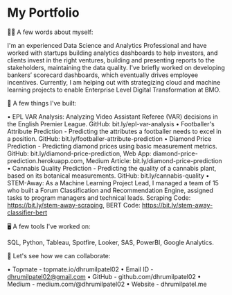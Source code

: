 # My Portfolio

👦🏻 A few words about myself:

I'm an experienced Data Science and Analytics Professional and have worked with startups building analytics dashboards to help investors, and clients invest in the right ventures, building and presenting reports to the stakeholders, maintaining the data quality. I've briefly worked on developing bankers’ scorecard dashboards, which eventually drives employee incentives. Currently, I am helping out with strategizing cloud and machine learning projects to enable Enterprise Level Digital Transformation at BMO.


💼 A few things I've built:

• EPL VAR Analysis: Analyzing Video Assistant Referee (VAR) decisions in the English Premier League.
GitHub: bit.ly/epl-var-analysis
• Footballer's Attribute Prediction - Predicting the attributes a footballer needs to excel in a position.
GitHub: bit.ly/footballer-attribute-prediction
• Diamond Price Prediction - Predicting diamond prices using basic measurement metrics.
GitHub: bit.ly/diamond-price-prediction, Web App: diamond-price-prediction.herokuapp.com, Medium Article: bit.ly/diamond-price-prediction
• Cannabis Quality Prediction - Predicting the quality of a cannabis plant, based on its botanical measurements.
GitHub: bit.ly/cannabis-quality
• STEM-Away: As a Machine Learning Project Lead, I managed a team of 15 who built a Forum Classification and Recommendation Engine, assigned tasks to program managers and technical leads.
Scraping Code: https://bit.ly/stem-away-scraping, BERT Code: https://bit.ly/stem-away-classifier-bert


🖥️ A few tools I've worked on:

SQL, Python, Tableau, Spotfire, Looker, SAS, PowerBI, Google Analytics.


🤝 Let's see how we can collaborate:

• Topmate - topmate.io/dhrumilpatel02
• Email ID - dhrumilpatel02@gmail.com
• GitHub - github.com/dhrumilpatel02
• Medium - medium.com/@dhrumilpatel02
• Website - dhrumilpatel.me
